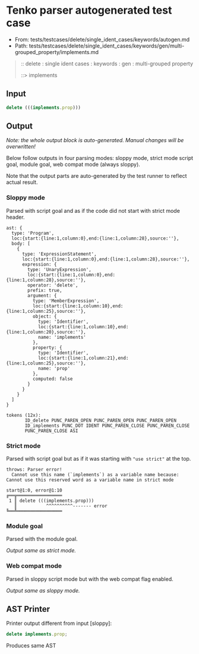 # Tenko parser autogenerated test case

- From: tests/testcases/delete/single_ident_cases/keywords/autogen.md
- Path: tests/testcases/delete/single_ident_cases/keywords/gen/multi-grouped_property/implements.md

> :: delete : single ident cases : keywords : gen : multi-grouped property
>
> ::> implements

## Input


`````js
delete (((implements.prop)))
`````

## Output

_Note: the whole output block is auto-generated. Manual changes will be overwritten!_

Below follow outputs in four parsing modes: sloppy mode, strict mode script goal, module goal, web compat mode (always sloppy).

Note that the output parts are auto-generated by the test runner to reflect actual result.

### Sloppy mode

Parsed with script goal and as if the code did not start with strict mode header.

`````
ast: {
  type: 'Program',
  loc:{start:{line:1,column:0},end:{line:1,column:28},source:''},
  body: [
    {
      type: 'ExpressionStatement',
      loc:{start:{line:1,column:0},end:{line:1,column:28},source:''},
      expression: {
        type: 'UnaryExpression',
        loc:{start:{line:1,column:0},end:{line:1,column:28},source:''},
        operator: 'delete',
        prefix: true,
        argument: {
          type: 'MemberExpression',
          loc:{start:{line:1,column:10},end:{line:1,column:25},source:''},
          object: {
            type: 'Identifier',
            loc:{start:{line:1,column:10},end:{line:1,column:20},source:''},
            name: 'implements'
          },
          property: {
            type: 'Identifier',
            loc:{start:{line:1,column:21},end:{line:1,column:25},source:''},
            name: 'prop'
          },
          computed: false
        }
      }
    }
  ]
}

tokens (12x):
       ID_delete PUNC_PAREN_OPEN PUNC_PAREN_OPEN PUNC_PAREN_OPEN
       ID_implements PUNC_DOT IDENT PUNC_PAREN_CLOSE PUNC_PAREN_CLOSE
       PUNC_PAREN_CLOSE ASI
`````

### Strict mode

Parsed with script goal but as if it was starting with `"use strict"` at the top.

`````
throws: Parser error!
  Cannot use this name (`implements`) as a variable name because: Cannot use this reserved word as a variable name in strict mode

start@1:0, error@1:10
╔══╦═════════════════
 1 ║ delete (((implements.prop)))
   ║           ^^^^^^^^^^------- error
╚══╩═════════════════

`````


### Module goal

Parsed with the module goal.

_Output same as strict mode._

### Web compat mode

Parsed in sloppy script mode but with the web compat flag enabled.

_Output same as sloppy mode._

## AST Printer

Printer output different from input [sloppy]:

````js
delete implements.prop;
````

Produces same AST
